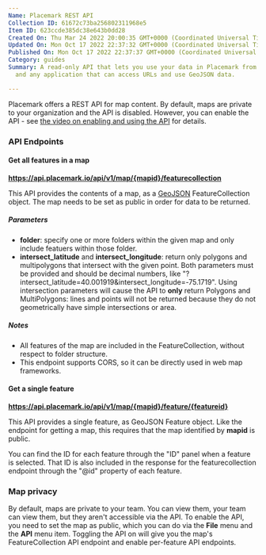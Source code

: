 ```yaml
---
Name: Placemark REST API
Collection ID: 61672c73ba256802311968e5
Item ID: 623ccde385dc38e643b0dd28
Created On: Thu Mar 24 2022 20:00:35 GMT+0000 (Coordinated Universal Time)
Updated On: Mon Oct 17 2022 22:37:32 GMT+0000 (Coordinated Universal Time)
Published On: Mon Oct 17 2022 22:37:37 GMT+0000 (Coordinated Universal Time)
Category: guides
Summary: A read-only API that lets you use your data in Placemark from web maps
  and any application that can access URLs and use GeoJSON data.

---
```


Placemark offers a REST API for map content. By default, maps are private to your organization and the API is disabled. However, you can enable the API - see [the video on enabling and using the API](/videos/using-the-placemark-api) for details.

### API Endpoints

#### Get all features in a map

**https://api.placemark.io/api/v1/map/{mapid}/featurecollection**

This API provides the contents of a map, as a [GeoJSON](/documentation/geojson) FeatureCollection object. The map needs to be set as public in order for data to be returned.

##### Parameters

* **folder**: specify one or more folders within the given map and only include featuers within those folder.
* **intersect\_latitude** and **intersect\_longitude**: return only polygons and multipolygons that intersect with the given point. Both parameters must be provided and should be decimal numbers, like "?intersect\_latitude=40.001919\&intersect\_longitude=-75.1719". Using intersection parameters will cause the API to **only** return Polygons and MultiPolygons: lines and points will not be returned because they do not geometrically have simple intersections or area.

##### Notes

* All features of the map are included in the FeatureCollection, without respect to folder structure.
* This endpoint supports CORS, so it can be directly used in web map frameworks.

#### Get a single feature

**https://api.placemark.io/api/v1/map/{mapid}/feature/{featureid}**

This API provides a single feature, as GeoJSON Feature object. Like the endpoint for getting a map, this requires that the map identified by **mapid** is public.

You can find the ID for each feature through the "ID" panel when a feature is selected. That ID is also included in the response for the featurecollection endpoint through the "@id" property of each feature.

### Map privacy

By default, maps are private to your team. You can view them, your team can view them, but they aren't accessible via the API. To enable the API, you need to set the map as public, which you can do via the **File** menu and the **API** menu item. Toggling the API on will give you the map's FeatureCollection API endpoint and enable per-feature API endpoints.
